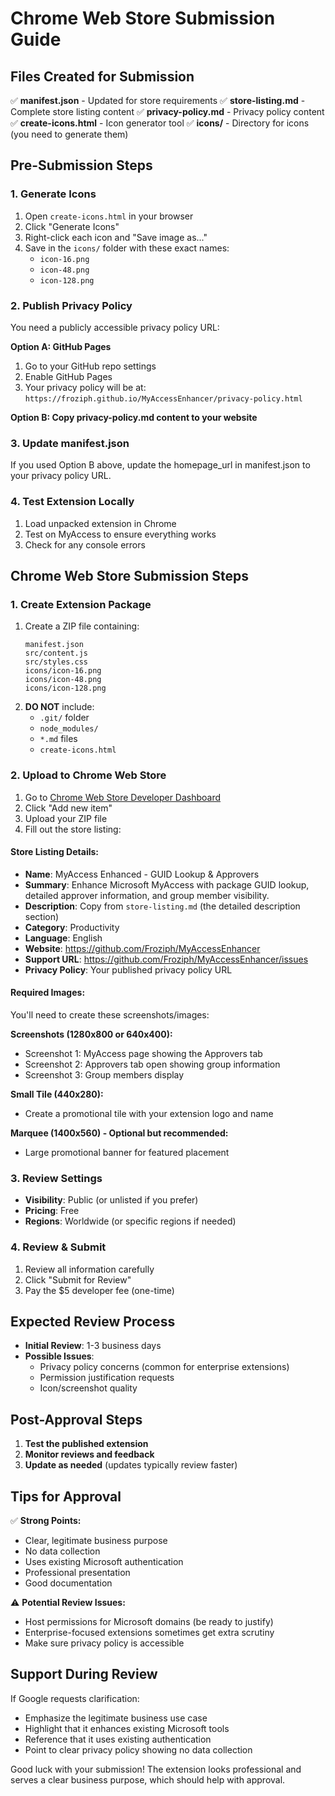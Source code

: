 # Chrome Web Store Submission Guide

## Files Created for Submission

✅ **manifest.json** - Updated for store requirements
✅ **store-listing.md** - Complete store listing content
✅ **privacy-policy.md** - Privacy policy content
✅ **create-icons.html** - Icon generator tool
✅ **icons/** - Directory for icons (you need to generate them)

## Pre-Submission Steps

### 1. Generate Icons
1. Open `create-icons.html` in your browser
2. Click "Generate Icons" 
3. Right-click each icon and "Save image as..."
4. Save in the `icons/` folder with these exact names:
   - `icon-16.png`
   - `icon-48.png` 
   - `icon-128.png`

### 2. Publish Privacy Policy
You need a publicly accessible privacy policy URL:

**Option A: GitHub Pages**
1. Go to your GitHub repo settings
2. Enable GitHub Pages
3. Your privacy policy will be at: `https://froziph.github.io/MyAccessEnhancer/privacy-policy.html`

**Option B: Copy privacy-policy.md content to your website**

### 3. Update manifest.json
If you used Option B above, update the homepage_url in manifest.json to your privacy policy URL.

### 4. Test Extension Locally
1. Load unpacked extension in Chrome
2. Test on MyAccess to ensure everything works
3. Check for any console errors

## Chrome Web Store Submission Steps

### 1. Create Extension Package
1. Create a ZIP file containing:
   ```
   manifest.json
   src/content.js
   src/styles.css
   icons/icon-16.png
   icons/icon-48.png
   icons/icon-128.png
   ```
2. **DO NOT** include: 
   - `.git/` folder
   - `node_modules/`
   - `*.md` files
   - `create-icons.html`

### 2. Upload to Chrome Web Store
1. Go to [Chrome Web Store Developer Dashboard](https://chrome.google.com/webstore/devconsole)
2. Click "Add new item"
3. Upload your ZIP file
4. Fill out the store listing:

#### Store Listing Details:
- **Name**: MyAccess Enhanced - GUID Lookup & Approvers
- **Summary**: Enhance Microsoft MyAccess with package GUID lookup, detailed approver information, and group member visibility.
- **Description**: Copy from `store-listing.md` (the detailed description section)
- **Category**: Productivity
- **Language**: English
- **Website**: https://github.com/Froziph/MyAccessEnhancer
- **Support URL**: https://github.com/Froziph/MyAccessEnhancer/issues
- **Privacy Policy**: Your published privacy policy URL

#### Required Images:
You'll need to create these screenshots/images:

**Screenshots (1280x800 or 640x400):**
- Screenshot 1: MyAccess page showing the Approvers tab
- Screenshot 2: Approvers tab open showing group information
- Screenshot 3: Group members display

**Small Tile (440x280):**
- Create a promotional tile with your extension logo and name

**Marquee (1400x560) - Optional but recommended:**
- Large promotional banner for featured placement

### 3. Review Settings
- **Visibility**: Public (or unlisted if you prefer)
- **Pricing**: Free
- **Regions**: Worldwide (or specific regions if needed)

### 4. Review & Submit
1. Review all information carefully
2. Click "Submit for Review"
3. Pay the $5 developer fee (one-time)

## Expected Review Process

- **Initial Review**: 1-3 business days
- **Possible Issues**: 
  - Privacy policy concerns (common for enterprise extensions)
  - Permission justification requests
  - Icon/screenshot quality

## Post-Approval Steps

1. **Test the published extension**
2. **Monitor reviews and feedback**
3. **Update as needed** (updates typically review faster)

## Tips for Approval

✅ **Strong Points:**
- Clear, legitimate business purpose
- No data collection
- Uses existing Microsoft authentication
- Professional presentation
- Good documentation

⚠️ **Potential Review Issues:**
- Host permissions for Microsoft domains (be ready to justify)
- Enterprise-focused extensions sometimes get extra scrutiny
- Make sure privacy policy is accessible

## Support During Review

If Google requests clarification:
- Emphasize the legitimate business use case
- Highlight that it enhances existing Microsoft tools
- Reference that it uses existing authentication
- Point to clear privacy policy showing no data collection

Good luck with your submission! The extension looks professional and serves a clear business purpose, which should help with approval.